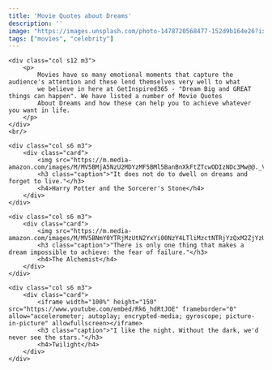 ```yaml
---
title: 'Movie Quotes about Dreams'
description: ''
image: "https://images.unsplash.com/photo-1478720568477-152d9b164e26?ixlib=rb-1.2.1&ixid=eyJhcHBfaWQiOjEyMDd9&auto=format&fit=crop&w=500&q=60"
tags: ["movies", "celebrity"]
---
```


<div class="row">

    <div class="col s12 m3">
        <p>
            Movies have so many emotional moments that capture the audience's attention and these lend themselves very well to what
            we believe in here at GetInspired365 - "Dream Big and GREAT things can happen". We have listed a number of Movie Quotes
            About Dreams and how these can help you to achieve whatever you want in life.
        </p>
    </div>
    <br/>

    <div class="col s6 m3">
        <div class="card">
            <img src="https://m.media-amazon.com/images/M/MV5BMjA5NzU2MDYzMF5BMl5BanBnXkFtZTcwODIzNDc3Mw@@._V1_UY100_CR25,0,100,100_AL_.jpg">
            <h3 class="caption">"It does not do to dwell on dreams and forget to live."</h3>    
            <h4>Harry Potter and the Sorcerer's Stone</h4>
        </div>
    </div>

    <div class="col s6 m3">
        <div class="card">
            <img src="https://m.media-amazon.com/images/M/MV5BNmY0YTRjMzUtN2YxYi00NzY4LTliMzctNTRjYzQxM2ZjYzUxXkEyXkFqcGdeQXVyMjMyNTkxNzY@._V1_.jpg">
            <h3 class="caption">"There is only one thing that makes a dream impossible to achieve: the fear of failure."</h3>
            <h4>The Alchemist</h4>
        </div>
    </div>

    <div class="col s6 m3">
        <div class="card">
            <iframe width="100%" height="150" src="https://www.youtube.com/embed/Rk6_hdRtJOE" frameborder="0" allow="accelerometer; autoplay; encrypted-media; gyroscope; picture-in-picture" allowfullscreen></iframe>
            <h3 class="caption">"I like the night. Without the dark, we'd never see the stars."</h3>
            <h4>Twilight</h4>
        </div>
    </div>



</div>